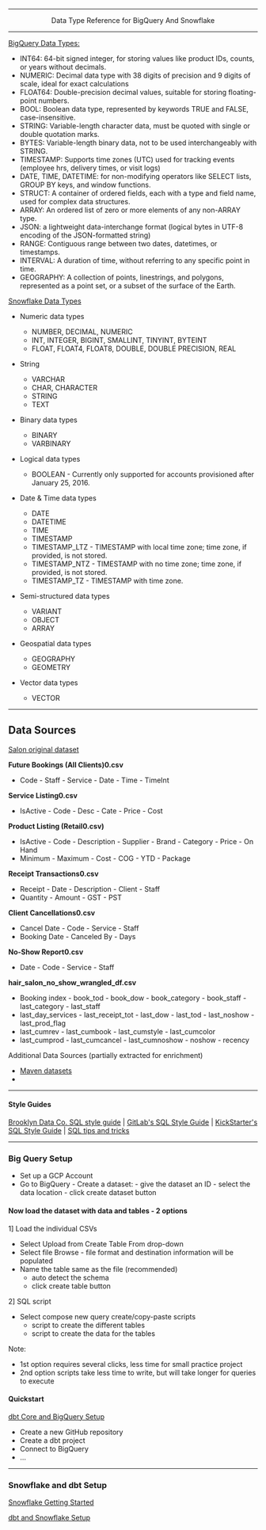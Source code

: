----------

<p align="center">
  Data Type Reference for BigQuery And Snowflake
</p>

----------

[BigQuery Data Types:](https://cloud.google.com/bigquery/docs/reference/standard-sql/data-types)

- INT64: 64-bit signed integer, for storing values like product IDs, counts, or years without decimals.
- NUMERIC: Decimal data type with 38 digits of precision and 9 digits of scale, ideal for exact calculations
- FLOAT64: Double-precision decimal values, suitable for storing floating-point numbers.
- BOOL: Boolean data type, represented by keywords TRUE and FALSE, case-insensitive.
- STRING: Variable-length character data, must be quoted with single or double quotation marks.
- BYTES: Variable-length binary data, not to be used interchangeably with STRING.
- TIMESTAMP: Supports time zones (UTC) used for tracking events (employee hrs, delivery times, or visit logs)
- DATE, TIME, DATETIME: for non-modifying operators like SELECT lists, GROUP BY keys, and window functions.
- STRUCT: A container of ordered fields, each with a type and field name, used for complex data structures.
- ARRAY: An ordered list of zero or more elements of any non-ARRAY type.
- JSON: a lightweight data-interchange format (logical bytes in UTF-8 encoding of the JSON-formatted string)
- RANGE: Contiguous range between two dates, datetimes, or timestamps.
- INTERVAL: A duration of time, without referring to any specific point in time.
- GEOGRAPHY: A collection of points, linestrings, and polygons, represented as a point set, or a subset of the surface of the Earth.

[Snowflake Data Types](https://docs.snowflake.com/en/sql-reference/intro-summary-data-types)

* Numeric data types
  - NUMBER, DECIMAL, NUMERIC
  - INT, INTEGER, BIGINT, SMALLINT, TINYINT, BYTEINT
  - FLOAT, FLOAT4, FLOAT8, DOUBLE, DOUBLE PRECISION, REAL 

* String 
  - VARCHAR
  - CHAR, CHARACTER
  - STRING
  - TEXT

* Binary data types
  - BINARY
  - VARBINARY

* Logical data types
  - BOOLEAN - Currently only supported for accounts provisioned after January 25, 2016.

* Date & Time data types
  - DATE
  - DATETIME
  - TIME
  - TIMESTAMP
  - TIMESTAMP_LTZ - TIMESTAMP with local time zone; time zone, if provided, is not stored.
  - TIMESTAMP_NTZ - TIMESTAMP with no time zone; time zone, if provided, is not stored.
  - TIMESTAMP_TZ - TIMESTAMP with time zone.

* Semi-structured data types
  - VARIANT
  - OBJECT
  - ARRAY

* Geospatial data types
  - GEOGRAPHY
  - GEOMETRY

* Vector data types
  - VECTOR

----------
Data Sources
----------

[Salon original dataset](https://www.kaggle.com/datasets/frederickferguson/hair-salon-no-show-data-set?select=Receipt+Transactions0.csv)

**Future Bookings (All Clients)0.csv**
- Code  - Staff  - Service  - Date  - Time  - TimeInt

**Service Listing0.csv**
- IsActive  - Code  - Desc  - Cate  - Price  - Cost

**Product Listing (Retail0.csv)**
- IsActive  - Code     - Description  - Supplier  - Brand  - Category  - Price  - On Hand  
- Minimum   - Maximum  - Cost         - COG       - YTD    - Package

**Receipt Transactions0.csv**
- Receipt   - Date    - Description  - Client   - Staff
- Quantity  - Amount  - GST          - PST

**Client Cancellations0.csv**
- Cancel Date   - Code          - Service   - Staff
- Booking Date  - Canceled By   - Days

**No-Show Report0.csv**
- Date    - Code    - Service   - Staff

**hair_salon_no_show_wrangled_df.csv**
- Booking index  - book_tod  - book_dow - book_category   - book_staff - last_category - last_staff  
- last_day_services - last_receipt_tot  - last_dow        - last_tod   - last_noshow   - last_prod_flag
- last_cumrev       - last_cumbook      - last_cumstyle   - last_cumcolor   
- last_cumprod      - last_cumcancel    - last_cumnoshow  - noshow     - recency

Additional Data Sources (partially extracted for enrichment)
- [Maven datasets](https://www.mavenanalytics.io/data-playground)
- 

----------
#### Style Guides
[Brooklyn Data Co. SQL style guide](https://github.com/brooklyn-data/co/blob/main/sql_style_guide.md) |
[GitLab's SQL Style Guide](https://handbook.gitlab.com/handbook/enterprise-data/platform/sql-style-guide/) |
[KickStarter's SQL Style Guide](https://gist.github.com/fredbenenson/7bb92718e19138c20591) |
[SQL tips and tricks](https://github.com/ben-n93/SQL-tips-and-tricks#readme)

----------
### Big Query Setup
- Set up a GCP Account 
- Go to BigQuery 
      - Create a dataset: 
          - give the dataset an ID 
          - select the data location 
          - click create dataset button

#### Now load the dataset with data and tables - 2 options
 1] Load the individual CSVs 
   - Select Upload from Create Table From drop-down
   - Select file Browse - file format and destination information will be populated
   - Name the table same as the file (recommended) 
        - auto detect the schema 
        - click create table button

 2] SQL script
   - Select compose new query create/copy-paste scripts
	 - script to create the different tables
	 - script to create the data for the tables
   
 Note: 
- 1st option requires several clicks, less time for small practice project
- 2nd option scripts take less time to write, but will take longer for queries to execute

#### Quickstart 
[dbt Core and BigQuery Setup](https://docs.getdbt.com/guides/manual-install?step=1)

- Create a new GitHub repository 
- Create a dbt project
- Connect to BigQuery
- ...

----------
### Snowflake and dbt Setup
[Snowflake Getting Started](https://docs.snowflake.com/en/user-guide-getting-started)

[dbt and Snowflake Setup](https://docs.getdbt.com/docs/core/connect-data-platform/snowflake-setup)
